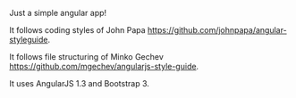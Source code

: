 Just a simple angular app!

It follows coding styles of John Papa https://github.com/johnpapa/angular-styleguide.

It follows file structuring of Minko Gechev https://github.com/mgechev/angularjs-style-guide.

It uses AngularJS 1.3 and Bootstrap 3.

